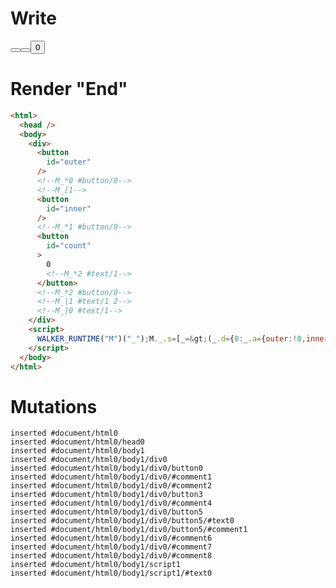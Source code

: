 # Write
  <div><button id=outer></button><!--M_*0 #button/0--><!--M_[1--><button id=inner></button><!--M_*1 #button/0--><button id=count>0<!--M_*2 #text/1--></button><!--M_*2 #button/0--><!--M_|1 #text/1 2--><!--M_]0 #text/1--></div><script>WALKER_RUNTIME("M")("_");M._.s=[_=>(_.d={0:_.a={outer:!0,inner:!0,count:0,"#text/1!":_.b={"#text/1!":_.c={}}},1:_.b,2:_.c},_.a["#text/1("]=_._["packages/translator-tags/src/__tests__/fixtures/toggle-nested-2/template.marko_1_renderer"](_.a),_.b._=_.a,_.b["#text/1("]=_._["packages/translator-tags/src/__tests__/fixtures/toggle-nested-2/template.marko_2_renderer"](_.b),_.c._=_.b,_.d)];M._.e=[2,"packages/translator-tags/src/__tests__/fixtures/toggle-nested-2/template.marko_2_count/subscriber",2,"packages/translator-tags/src/__tests__/fixtures/toggle-nested-2/template.marko_2_count",1,"packages/translator-tags/src/__tests__/fixtures/toggle-nested-2/template.marko_1_inner",0,"packages/translator-tags/src/__tests__/fixtures/toggle-nested-2/template.marko_0_outer"];M._.d=1;M._.w()</script>


# Render "End"
```html
<html>
  <head />
  <body>
    <div>
      <button
        id="outer"
      />
      <!--M_*0 #button/0-->
      <!--M_[1-->
      <button
        id="inner"
      />
      <!--M_*1 #button/0-->
      <button
        id="count"
      >
        0
        <!--M_*2 #text/1-->
      </button>
      <!--M_*2 #button/0-->
      <!--M_|1 #text/1 2-->
      <!--M_]0 #text/1-->
    </div>
    <script>
      WALKER_RUNTIME("M")("_");M._.s=[_=&gt;(_.d={0:_.a={outer:!0,inner:!0,count:0,"#text/1!":_.b={"#text/1!":_.c={}}},1:_.b,2:_.c},_.a["#text/1("]=_._["packages/translator-tags/src/__tests__/fixtures/toggle-nested-2/template.marko_1_renderer"](_.a),_.b._=_.a,_.b["#text/1("]=_._["packages/translator-tags/src/__tests__/fixtures/toggle-nested-2/template.marko_2_renderer"](_.b),_.c._=_.b,_.d)];M._.e=[2,"packages/translator-tags/src/__tests__/fixtures/toggle-nested-2/template.marko_2_count/subscriber",2,"packages/translator-tags/src/__tests__/fixtures/toggle-nested-2/template.marko_2_count",1,"packages/translator-tags/src/__tests__/fixtures/toggle-nested-2/template.marko_1_inner",0,"packages/translator-tags/src/__tests__/fixtures/toggle-nested-2/template.marko_0_outer"];M._.d=1;M._.w()
    </script>
  </body>
</html>
```

# Mutations
```
inserted #document/html0
inserted #document/html0/head0
inserted #document/html0/body1
inserted #document/html0/body1/div0
inserted #document/html0/body1/div0/button0
inserted #document/html0/body1/div0/#comment1
inserted #document/html0/body1/div0/#comment2
inserted #document/html0/body1/div0/button3
inserted #document/html0/body1/div0/#comment4
inserted #document/html0/body1/div0/button5
inserted #document/html0/body1/div0/button5/#text0
inserted #document/html0/body1/div0/button5/#comment1
inserted #document/html0/body1/div0/#comment6
inserted #document/html0/body1/div0/#comment7
inserted #document/html0/body1/div0/#comment8
inserted #document/html0/body1/script1
inserted #document/html0/body1/script1/#text0
```